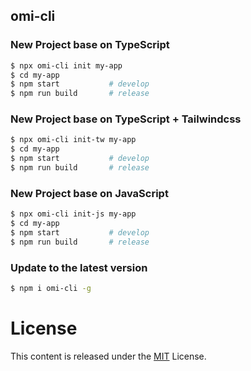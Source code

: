 ## omi-cli

### New Project base on TypeScript

```bash
$ npx omi-cli init my-app
$ cd my-app           
$ npm start           # develop
$ npm run build       # release
```

### New Project base on TypeScript + Tailwindcss

```bash
$ npx omi-cli init-tw my-app
$ cd my-app           
$ npm start           # develop
$ npm run build       # release
```


### New Project base on JavaScript

```bash
$ npx omi-cli init-js my-app
$ cd my-app           
$ npm start           # develop
$ npm run build       # release
```


<!-- 
### New Component by Omi

```bash
$ npx omi-cli init-component my-component
$ cd my-app           
$ npm start           # develop
$ npm run build       # release
``` -->

### Update to the latest version

```bash
$ npm i omi-cli -g 
```

# License

This content is released under the [MIT](http://opensource.org/licenses/MIT) License.
